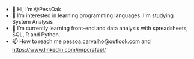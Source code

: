 - 👋 Hi, I’m @PessOak
- 👀 I’m interested in learning programming languages. I'm studying System Analysis
- 🌱 I’m currently learning front-end and data analysis with spreadsheets, SQL, R and Python.
- 📫 How to reach me pessoa.carvalho@outlook.com and https://www.linkedin.com/in/pcrafael/

<!---
PessOak/PessOak is a ✨ special ✨ repository because its `README.md` (this file) appears on your GitHub profile.
You can click the Preview link to take a look at your changes.
--->
